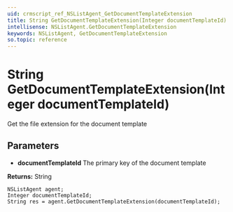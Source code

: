 ```yaml
---
uid: crmscript_ref_NSListAgent_GetDocumentTemplateExtension
title: String GetDocumentTemplateExtension(Integer documentTemplateId)
intellisense: NSListAgent.GetDocumentTemplateExtension
keywords: NSListAgent, GetDocumentTemplateExtension
so.topic: reference
---
```


# String GetDocumentTemplateExtension(Integer documentTemplateId)

Get the file extension for the document template

## Parameters

* **documentTemplateId** The primary key of the document template

**Returns:** String

```crmscript
NSListAgent agent;
Integer documentTemplateId;
String res = agent.GetDocumentTemplateExtension(documentTemplateId);
```

